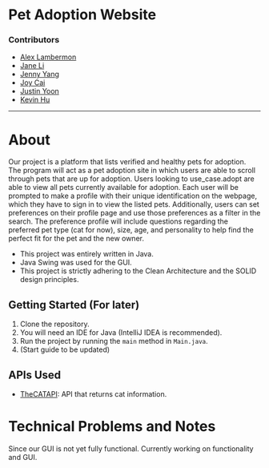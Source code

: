 # Pet Adoption Website

### Contributors
* [Alex Lambermon](https://github.com/lamberm2)
* [Jane Li](https://github.com/snowykitkat)
* [Jenny Yang](https://github.com/yangje02)
* [Joy Cai](https://github.com/Joyce12345678)
* [Justin Yoon](https://github.com/justinyoon95)
* [Kevin Hu](https://github.com/koolgreg2009)

<hr>

# About
Our project is a platform that lists verified and healthy pets for adoption.
The program will act as a pet adoption site in which users are able to scroll through pets that are up for adoption.
Users looking to use_case.adopt are able to view all pets currently available for adoption.
Each user will be prompted to make a profile with their unique identification on the webpage,
which they have to sign in to view the listed pets.
Additionally, users can set preferences on their profile page and use those preferences as a filter in the search.
The preference profile will include questions regarding the preferred pet type (cat for now), size, age, and
personality to help find the perfect fit for the pet and the new owner.

* This project was entirely written in Java.
* Java Swing was used for the GUI.
* This project is strictly adhering to the Clean Architecture and the SOLID design principles.

## Getting Started (For later)
1. Clone the repository.
2. You will need an IDE for Java (IntelliJ IDEA is recommended).
3. Run the project by running the `main` method in `Main.java`.
4. (Start guide to be updated)

## APIs Used
* [TheCATAPI](https://documenter.getpostman.com/view/5578104/RWgqUxxh#intro): API that returns cat information.

# Technical Problems and Notes
Since our GUI is not yet fully functional. Currently working on functionality and GUI.


